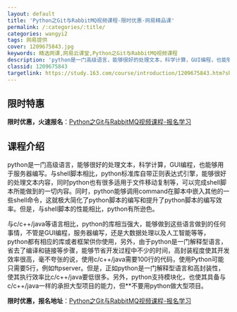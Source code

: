```yaml
---
layout: default
title: 'Python之Git与RabbitMQ视频课程-限时优惠-网易精品课'
permalink: /:categories/:title/
categories: wangyi2
tags: 网易提供
cover: 1209675843.jpg
keywords: 精选网课,网易云课堂,Python之Git与RabbitMQ视频课程
description: 'python是一门高级语言，能够很好的处理文本，科学计算，GUI编程，也能够用于服务器编写。与shell脚本相比，pyt'
classid: 1209675843
targetlink: https://study.163.com/course/introduction/1209675843.htm?share=1&shareId=1025206652&utm_campaign=share&utm_medium=iphoneShare&utm_source=&utm_u=1025206652
---
```


## 限时特惠

**限时优惠，火速报名**：[Python之Git与RabbitMQ视频课程-报名学习](https://study.163.com/course/introduction/1209675843.htm?share=1&shareId=1025206652&utm_campaign=share&utm_medium=iphoneShare&utm_source=&utm_u=1025206652)

## 课程介绍

python是一门高级语言，能够很好的处理文本，科学计算，GUI编程，也能够用于服务器编写。与shell脚本相比，python标准库自带正则表达式引擎，能够很好的处理文本内容，同时python也有很多适用于文件移动复制等，可以完成shell脚本所能做到的一切内容。同时，python能够调用command在脚本中嵌入其他的一些shell命令，这就极大简化了python脚本的编写和提升了python脚本的编写效率。但是，与shell脚本的性能相比，python有所逊色。



与c/c++/java等语言相比，python的库相当强大，能够做到这些语言做到的任何事情，不管是GUI编程，服务器编写，还是大数据处理以及人工智能等等，python都有相应的库或者框架供你使用，另外，由于python是一门解释型语言，省去了编译和链接等步骤，能够节省开发过程中不少的时间，高封装程度使其开发效率很高，毫不夸张的说，使用c/c++/java需要100行的代码，使用Python可能只需要5行，例如ftpserver。但是，正如python是一门解释型语言和高封装性，使其执行效率比c/c++/java要低很多。另外，python支持模块化，也使其具备与c/c++/java一样的承担大型项目的能力，但**不要用python做大型项目。

**限时优惠，报名地址**：[Python之Git与RabbitMQ视频课程-报名学习](https://study.163.com/course/introduction/1209675843.htm?share=1&shareId=1025206652&utm_campaign=share&utm_medium=iphoneShare&utm_source=&utm_u=1025206652)

